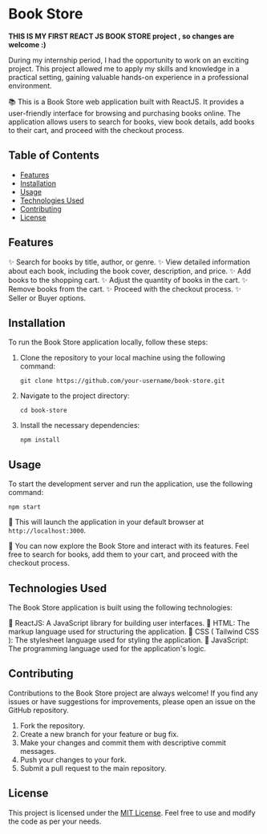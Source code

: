 # Book Store 

**THIS IS MY FIRST REACT JS BOOK STORE project , so changes are welcome :)**

During my internship period, I had the opportunity to work on an exciting project. This project allowed me to apply my skills and knowledge in a practical setting, gaining valuable hands-on experience in a professional environment.

📚 This is a Book Store web application built with ReactJS. It provides a user-friendly interface for browsing and purchasing books online. The application allows users to search for books, view book details, add books to their cart, and proceed with the checkout process.



## Table of Contents

- [Features](#features)
- [Installation](#installation)
- [Usage](#usage)
- [Technologies Used](#technologies-used)
- [Contributing](#contributing)
- [License](#license)

## Features

✨ Search for books by title, author, or genre.
✨ View detailed information about each book, including the book cover, description, and price.
✨ Add books to the shopping cart.
✨ Adjust the quantity of books in the cart.
✨ Remove books from the cart.
✨ Proceed with the checkout process.
✨ Seller or Buyer options.



## Installation

To run the Book Store application locally, follow these steps:

1. Clone the repository to your local machine using the following command:

   ```
   git clone https://github.com/your-username/book-store.git
   ```

2. Navigate to the project directory:

   ```
   cd book-store
   ```

3. Install the necessary dependencies:

   ```
   npm install
   ```

## Usage

To start the development server and run the application, use the following command:

```
npm start
```

🚀 This will launch the application in your default browser at `http://localhost:3000`.

👀 You can now explore the Book Store and interact with its features. Feel free to search for books, add them to your cart, and proceed with the checkout process.

## Technologies Used

The Book Store application is built using the following technologies:

🔧 ReactJS: A JavaScript library for building user interfaces.
🔧 HTML: The markup language used for structuring the application.
🔧 CSS ( Tailwind CSS ): The stylesheet language used for styling the application.
🔧 JavaScript: The programming language used for the application's logic.

## Contributing

Contributions to the Book Store project are always welcome! If you find any issues or have suggestions for improvements, please open an issue on the GitHub repository.

1. Fork the repository.
2. Create a new branch for your feature or bug fix.
3. Make your changes and commit them with descriptive commit messages.
4. Push your changes to your fork.
5. Submit a pull request to the main repository.

## License

This project is licensed under the [MIT License](LICENSE). Feel free to use and modify the code as per your needs.
